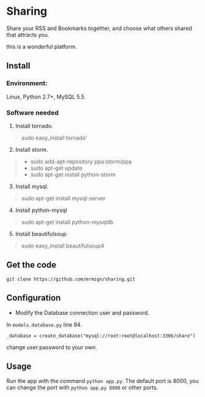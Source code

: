 Sharing
===========

Share your RSS and Bookmarks together, and choose what others shared that attracts you.

this is a wonderful platform.

## Install
### Environment:

Linux, Python 2.7+, MySQL 5.5

### Software needed

1. Install tornado. 
>sudo easy_install tornado'

2. Install storm. 
>* sudo add-apt-repository ppa:storm/ppa
>* sudo apt-get update
>* sudo apt-get install python-storm 

3. Install mysql.
>sudo apt-get install mysql-server

4. Install python-mysql
>sudo apt-get install python-mysqldb

5. Install beautifulsoup
>sudo easy_install beautifulsoup4

## Get the code

`git clone https://github.com/mrmign/sharing.git`

## Configuration

* Modify the Database connection user and password.

In `models.database.py` line 84.

`_database = create_database("mysql://root:root@localhost:3306/share")`  

change user:password to your own.

## Usage

Run the app with the command `python app.py`.  The default port is 8000, 
you can change the port with `python app.py 8080` or other ports.